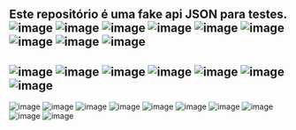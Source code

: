 Este repositório é uma fake api JSON para testes.
![image](https://user-images.githubusercontent.com/60237326/135756317-743f8a68-f91b-449e-9875-2ab9f9b826ae.png)
![image](https://user-images.githubusercontent.com/60237326/135756413-ed76f793-a45e-47d3-8f73-2879806ccfed.png)
![image](https://user-images.githubusercontent.com/60237326/135756421-452c8d03-ef5f-4e45-98bd-1bcb24f118b1.png)
![image](https://user-images.githubusercontent.com/60237326/135756430-3db206ba-ee32-4e72-8407-29c2912297ef.png)
![image](https://user-images.githubusercontent.com/60237326/135756458-1400637c-6c50-430d-ba93-1ad574ea3b46.png)
![image](https://user-images.githubusercontent.com/60237326/135756478-0e0b4880-df24-419c-84a8-e4600f0eb990.png)
![image](https://user-images.githubusercontent.com/60237326/135756498-288e58d0-5a72-4a1a-b3fd-2984071188c0.png)
![image](https://user-images.githubusercontent.com/60237326/135756515-cfcc8c91-33ae-4896-9538-bb8125ea17d0.png)
![image](https://user-images.githubusercontent.com/60237326/135756542-aa803c26-d0f0-4082-8110-213bcc796146.png)
-
![image](https://user-images.githubusercontent.com/60237326/135756556-75b9c8b7-6155-426a-b6f9-700edbbec93b.png)
![image](https://user-images.githubusercontent.com/60237326/135756569-63f67077-28f1-41fd-a0be-ed2cfd35b544.png)
![image](https://user-images.githubusercontent.com/60237326/135756590-e5b76533-ce9f-488f-89e7-f85c10a52053.png)
![image](https://user-images.githubusercontent.com/60237326/135756597-1c412476-7df4-4219-b582-b0ad64bb9f19.png)
![image](https://user-images.githubusercontent.com/60237326/135756608-3548ea4c-d307-489d-b6c4-222398595f73.png)
![image](https://user-images.githubusercontent.com/60237326/135756623-7639e240-6fc2-4f6e-8f1b-489c85c9e6de.png)
![image](https://user-images.githubusercontent.com/60237326/135756638-a38e0541-0cd0-461d-aaba-8c83e36e8840.png)
-
![image](https://user-images.githubusercontent.com/60237326/135757778-7ee8d052-2a3e-4139-96cf-6916ec988b5d.png)
![image](https://user-images.githubusercontent.com/60237326/135757802-778f88c6-e62e-4b94-abd4-c3ee7996c261.png)
![image](https://user-images.githubusercontent.com/60237326/135757815-9079b1e2-1c6a-452b-8a65-230040464b3c.png)
![image](https://user-images.githubusercontent.com/60237326/135757827-df5838f0-1c5b-46f2-aa57-22ef0f48a6a7.png)
![image](https://user-images.githubusercontent.com/60237326/135757841-ed89f25e-1454-49b7-b51a-ab961a3f27bb.png)
![image](https://user-images.githubusercontent.com/60237326/135757853-aca6e883-8dc3-4bd8-87f2-9f819be9c87a.png)
![image](https://user-images.githubusercontent.com/60237326/135757867-a0b0df68-1fd7-4bf4-bd8a-03c389a11737.png)
![image](https://user-images.githubusercontent.com/60237326/135757884-3f30b10a-f59d-40c0-b70a-98637990479e.png)
![image](https://user-images.githubusercontent.com/60237326/135757905-3efe218b-d9f9-4591-9082-661fc130759a.png)
![image](https://user-images.githubusercontent.com/60237326/135757912-18e01cca-6bf0-44ba-b3e8-8763c7a724e4.png)

